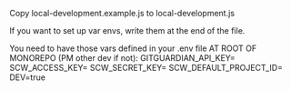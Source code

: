 Copy local-development.example.js to local-development.js

If you want to set up var envs, write them at the end of the file.

You need to have those vars defined in your .env file AT ROOT OF MONOREPO (PM other dev if not):
GITGUARDIAN_API_KEY=
SCW_ACCESS_KEY=
SCW_SECRET_KEY=
SCW_DEFAULT_PROJECT_ID=
DEV=true
